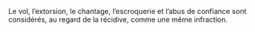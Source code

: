 Le vol, l’extorsion, le chantage, l’escroquerie et l’abus de confiance sont considérés, au regard de la récidive, comme une même infraction.